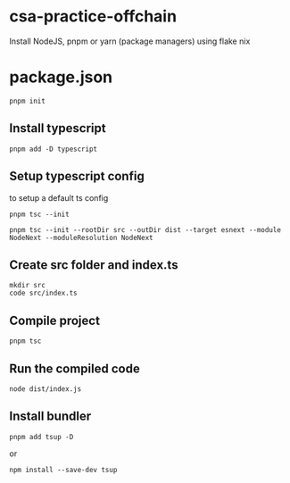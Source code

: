 # csa-practice-offchain

Install NodeJS, pnpm or yarn (package managers) using flake nix

# package.json
```
pnpm init
```

## Install typescript
```
pnpm add -D typescript
```

## Setup typescript config
to setup a default ts config
```
pnpm tsc --init
```

```
pnpm tsc --init --rootDir src --outDir dist --target esnext --module NodeNext --moduleResolution NodeNext
```

## Create src folder and index.ts
```
mkdir src 
code src/index.ts
```

## Compile project
```
pnpm tsc
```

## Run the compiled code
```
node dist/index.js
```


## Install bundler
```
pnpm add tsup -D
```
or
```
npm install --save-dev tsup
```
